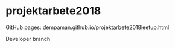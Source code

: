 # projektarbete2018

GitHub pages: dempaman.github.io/projektarbete2018leetup.html

Developer branch
